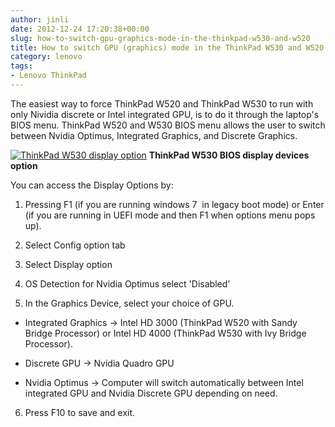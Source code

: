 ```yaml
---
author: jinli
date: 2012-12-24 17:20:38+00:00
slug: how-to-switch-gpu-graphics-mode-in-the-thinkpad-w530-and-w520
title: How to switch GPU (graphics) mode in the ThinkPad W530 and W520
category: lenovo
tags:
- Lenovo ThinkPad
---
```

The easiest way to force ThinkPad W520 and ThinkPad W530 to run with only Nividia discrete or Intel integrated GPU, is to do it through the laptop's BIOS menu. ThinkPad W520 and W530 BIOS menu allows the user to switch between Nvidia Optimus, Integrated Graphics, and Discrete Graphics.

[![ThinkPad W530 display option](http://farm9.staticflickr.com/8084/8304636720_34ce1a3c6a_z.jpg)](http://www.flickr.com/photos/lead_org/8304636720/) **ThinkPad W530 BIOS display devices option**



You can access the Display Options by:

1. Pressing F1 (if you are running windows 7  in legacy boot mode) or Enter (if you are running in UEFI mode and then F1 when options menu pops up).

2. Select Config option tab

3. Select Display option

4. OS Detection for Nvidia Optimus select 'Disabled' 

5. In the Graphics Device, select your choice of GPU.



  * Integrated Graphics -> Intel HD 3000 (ThinkPad W520 with Sandy Bridge Processor) or Intel HD 4000 (ThinkPad W530 with Ivy Bridge Processor).

  * Discrete GPU -> Nvidia Quadro GPU

  * Nvidia Optimus -> Computer will switch automatically between Intel integrated GPU and Nvidia Discrete GPU depending on need.


6. Press F10 to save and exit. 
